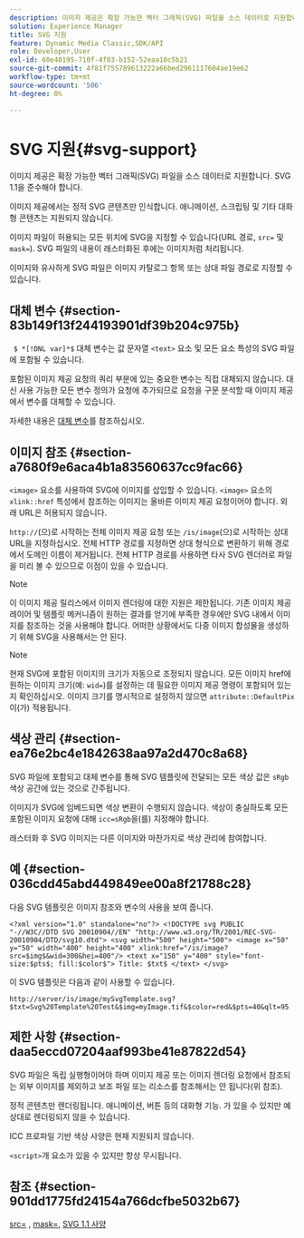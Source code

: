 ```yaml
---
description: 이미지 제공은 확장 가능한 벡터 그래픽(SVG) 파일을 소스 데이터로 지원합니다. SVG 1.1을 준수해야 합니다.
solution: Experience Manager
title: SVG 지원
feature: Dynamic Media Classic,SDK/API
role: Developer,User
exl-id: 60e40195-710f-4f03-b152-52eaa10c5b21
source-git-commit: 4f81f755789613222a66bed2961117604ae19e62
workflow-type: tm+mt
source-wordcount: '506'
ht-degree: 0%

---
```


# SVG 지원{#svg-support}

이미지 제공은 확장 가능한 벡터 그래픽(SVG) 파일을 소스 데이터로 지원합니다. SVG 1.1을 준수해야 합니다.

이미지 제공에서는 정적 SVG 콘텐츠만 인식합니다. 애니메이션, 스크립팅 및 기타 대화형 콘텐츠는 지원되지 않습니다.

이미지 파일이 허용되는 모든 위치에 SVG을 지정할 수 있습니다(URL 경로, `src=` 및 `mask=`). SVG 파일의 내용이 래스터화된 후에는 이미지처럼 처리됩니다.

이미지와 유사하게 SVG 파일은 이미지 카탈로그 항목 또는 상대 파일 경로로 지정할 수 있습니다.

## 대체 변수 {#section-83b149f13f244193901df39b204c975b}

` $ *[!DNL var]*$` 대체 변수는 값 문자열 `<text>` 요소 및 모든 요소 특성의 SVG 파일에 포함될 수 있습니다.

포함된 이미지 제공 요청의 쿼리 부분에 있는 중요한 변수는 직접 대체되지 않습니다. 대신 사용 가능한 모든 변수 정의가 요청에 추가되므로 요청을 구문 분석할 때 이미지 제공에서 변수를 대체할 수 있습니다.

자세한 내용은 [대체 변수](../../../../../is-api/http-ref/image-serving-api-ref/c-http-protocol-reference/c-syntax-and-features/r-is-http-substitution-variables.md#reference-90dc01aba44940e4acdd0c6476e7aa5a)를 참조하십시오.

## 이미지 참조 {#section-a7680f9e6aca4b1a83560637cc9fac66}

`<image>` 요소를 사용하여 SVG에 이미지를 삽입할 수 있습니다. `<image>` 요소의 `xlink::href` 특성에서 참조하는 이미지는 올바른 이미지 제공 요청이어야 합니다. 외래 URL은 허용되지 않습니다.

`http://`(으)로 시작하는 전체 이미지 제공 요청 또는 `/is/image`(으)로 시작하는 상대 URL을 지정하십시오. 전체 HTTP 경로를 지정하면 상대 형식으로 변환하기 위해 경로에서 도메인 이름이 제거됩니다. 전체 HTTP 경로를 사용하면 타사 SVG 렌더러로 파일을 미리 볼 수 있으므로 이점이 있을 수 있습니다.

>[!NOTE]
>
>이 이미지 제공 릴리스에서 이미지 렌더링에 대한 지원은 제한됩니다. 기존 이미지 제공 레이어 및 템플릿 메커니즘이 원하는 결과를 얻기에 부족한 경우에만 SVG 내에서 이미지를 참조하는 것을 사용해야 합니다. 어떠한 상황에서도 다중 이미지 합성물을 생성하기 위해 SVG을 사용해서는 안 된다.

>[!NOTE]
>
>현재 SVG에 포함된 이미지의 크기가 자동으로 조정되지 않습니다. 모든 이미지 href에 원하는 이미지 크기(예: `wid=`)를 설정하는 데 필요한 이미지 제공 명령이 포함되어 있는지 확인하십시오. 이미지 크기를 명시적으로 설정하지 않으면 `attribute::DefaultPix`이(가) 적용됩니다.

## 색상 관리 {#section-ea76e2bc4e1842638aa97a2d470c8a68}

SVG 파일에 포함되고 대체 변수를 통해 SVG 템플릿에 전달되는 모든 색상 값은 `sRgb` 색상 공간에 있는 것으로 간주됩니다.

이미지가 SVG에 임베드되면 색상 변환이 수행되지 않습니다. 색상이 충실하도록 모든 포함된 이미지 요청에 대해 `icc=sRgb`을(를) 지정해야 합니다.

래스터화 후 SVG 이미지는 다른 이미지와 마찬가지로 색상 관리에 참여합니다.

## 예 {#section-036cdd45abd449849ee00a8f21788c28}

다음 SVG 템플릿은 이미지 참조와 변수의 사용을 보여 줍니다.

`<?xml version="1.0" standalone="no"?> <!DOCTYPE svg PUBLIC "-//W3C//DTD SVG 20010904//EN" "http://www.w3.org/TR/2001/REC-SVG-20010904/DTD/svg10.dtd"> <svg width="500" height="500"> <image x="50" y="50" width="400" height="400" xlink:href="/is/image?src=$img$&wid=300&hei=400"/> <text x="150" y="400" style="font-size:$pts$; fill:$color$"> Title: $txt$ </text> </svg>`

이 SVG 템플릿은 다음과 같이 사용할 수 있습니다.

`http://server/is/image/mySvgTemplate.svg?$txt=Svg%20Template%20Test&$img=myImage.tif&$color=red&$pts=40&qlt=95`

## 제한 사항 {#section-daa5eccd07204aaf993be41e87822d54}

SVG 파일은 독립 실행형이어야 하며 이미지 제공 또는 이미지 렌더링 요청에서 참조되는 외부 이미지를 제외하고 보조 파일 또는 리소스를 참조해서는 안 됩니다(위 참조).

정적 콘텐츠만 렌더링됩니다. 애니메이션, 버튼 등의 대화형 기능. 가 있을 수 있지만 예상대로 렌더링되지 않을 수 있습니다.

ICC 프로파일 기반 색상 사양은 현재 지원되지 않습니다.

`<script>`개 요소가 있을 수 있지만 항상 무시됩니다.

## 참조 {#section-901dd1775fd24154a766dcfbe5032b67}

[src=](../../../../../is-api/http-ref/image-serving-api-ref/c-http-protocol-reference/c-command-reference/r-src.md#reference-f6506637778c4c69bf106a7924a91ab1) , [mask=](../../../../../is-api/http-ref/image-serving-api-ref/c-http-protocol-reference/c-command-reference/r-mask.md#reference-922254e027404fb890b850e2723ee06e), [SVG 1.1 사양](https://www.w3.org/TR/SVG11/)
